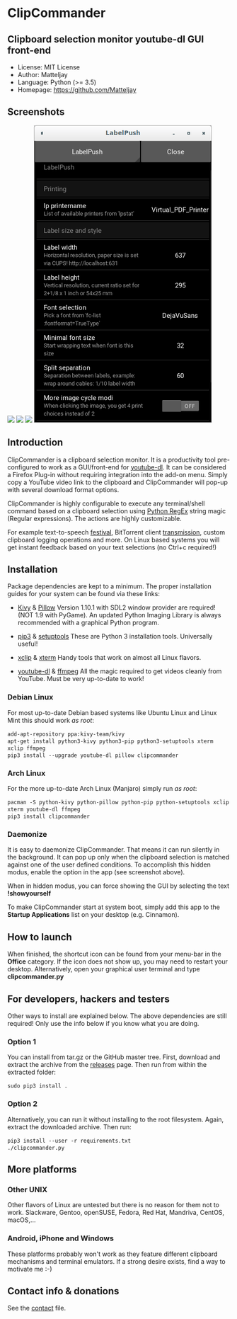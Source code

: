 # ClipCommander
## Clipboard selection monitor youtube-dl GUI front-end

- License: MIT License
- Author: Matteljay
- Language: Python (>= 3.5)
- Homepage: https://github.com/Matteljay


## Screenshots

![](https://github.com/Matteljay/labelpush/blob/master/screenshots/01_selected.png)
![](https://github.com/Matteljay/labelpush/blob/master/screenshots/02_edit_modus.png)
![](https://github.com/Matteljay/labelpush/blob/master/screenshots/03_button_edit.png)
![](https://github.com/Matteljay/labelpush/blob/master/screenshots/04_settings.png)


## Introduction

ClipCommander is a clipboard selection monitor. It is a productivity tool pre-configured
to work as a GUI/front-end for [youtube-dl](https://rg3.github.io/youtube-dl/).
It can be considered a Firefox Plug-in without requiring integration into the add-on menu.
Simply copy a YouTube video link to the clipboard and ClipCommander will pop-up with several download format options.

ClipCommander is highly configurable to execute any terminal/shell
command based on a clipboard selection using [Python RegEx](https://docs.python.org/3/howto/regex.html)
string magic (Regular expressions). The actions are highly customizable.

For example text-to-speech [festival](http://www.cstr.ed.ac.uk/projects/festival/),
BitTorrent client [transmission](https://transmissionbt.com/), custom clipboard logging operations and more.
On Linux based systems you will get instant feedback based on your text selections (no Ctrl+c required!)


## Installation

Package dependencies are kept to a minimum. The proper installation guides
for your system can be found via these links:

- [Kivy](https://kivy.org/doc/stable/installation/installation.html) & [Pillow](https://python-pillow.org/)
Version 1.10.1 with SDL2 window provider are required! (NOT 1.9 with PyGame).
An updated Python Imaging Library is always recommended with a graphical Python program.

- [pip3](https://github.com/pypa/pip) & [setuptools](https://github.com/pypa/setuptools)
These are Python 3 installation tools. Universally useful!

- [xclip](https://github.com/astrand/xclip) & [xterm](https://invisible-island.net/xterm/)
Handy tools that work on almost all Linux flavors.

- [youtube-dl](https://rg3.github.io/youtube-dl/) & [ffmpeg](https://ffmpeg.org/)
All the magic required to get videos cleanly from YouTube. Must be very up-to-date to work!

### Debian Linux

For most up-to-date Debian based systems like Ubuntu Linux and Linux Mint this should work *as root*:

    add-apt-repository ppa:kivy-team/kivy
    apt-get install python3-kivy python3-pip python3-setuptools xterm xclip ffmpeg
    pip3 install --upgrade youtube-dl pillow clipcommander

### Arch Linux

For the more up-to-date Arch Linux (Manjaro) simply run *as root*:

    pacman -S python-kivy python-pillow python-pip python-setuptools xclip xterm youtube-dl ffmpeg
    pip3 install clipcommander

### Daemonize

It is easy to daemonize ClipCommander. That means it can run silently in the background. It can pop up
only when the clipboard selection is matched against one of the user defined conditions.
To accomplish this hidden modus, enable the option in the app (see screenshot above).

When in hidden modus, you can force showing the GUI by selecting the text **!showyourself**

To make ClipCommander start at system boot, simply add this app to the **Startup Applications**
list on your desktop (e.g. Cinnamon).


## How to launch

When finished, the shortcut icon can be found from your menu-bar in the **Office** category.
If the icon does not show up, you may need to restart your desktop.
Alternatively, open your graphical user terminal and type **clipcommander.py**


## For developers, hackers and testers

Other ways to install are explained below. The above dependencies are still required!
Only use the info below if you know what you are doing.

### Option 1

You can install from tar.gz or the GitHub master tree.
First, download and extract the archive from the [releases](https://github.com/Matteljay/clipcommander/releases) page.
Then run from within the extracted folder:

    sudo pip3 install .

### Option 2

Alternatively, you can run it without installing to the root
filesystem. Again, extract the downloaded archive. Then run:

    pip3 install --user -r requirements.txt
    ./clipcommander.py


## More platforms

### Other UNIX

Other flavors of Linux are untested but there is no reason for them
not to work. Slackware, Gentoo, openSUSE, Fedora, Red Hat, Mandriva, CentOS, macOS,...

### Android, iPhone and Windows

These platforms probably won't work as they feature different clipboard
mechanisms and terminal emulators. If a strong desire exists, find a way to
motivate me :-)


## Contact info & donations

See the [contact](https://github.com/Matteljay/labelpush/blob/master/CONTACT.md) file.


